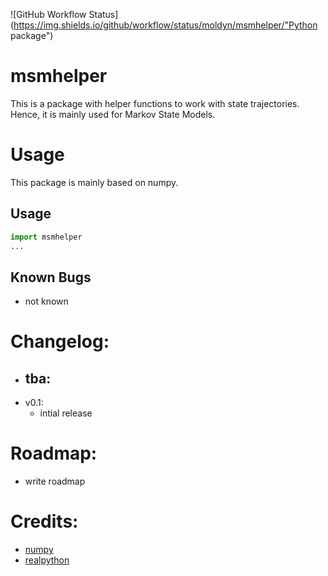![GitHub Workflow Status](https://img.shields.io/github/workflow/status/moldyn/msmhelper/"Python package")

# msmhelper

This is a package with helper functions to work with state trajectories. Hence, it is mainly used for Markov State Models.

# Usage
This package is mainly based on numpy.
## Usage
```python
import msmhelper
...
```
## Known Bugs
- not known

# Changelog:
- tba:
  - 
- v0.1:
  - intial release

# Roadmap:
- write roadmap

# Credits:
- [numpy](https://docs.scipy.org/doc/numpy)
- [realpython](https://realpython.com/)
